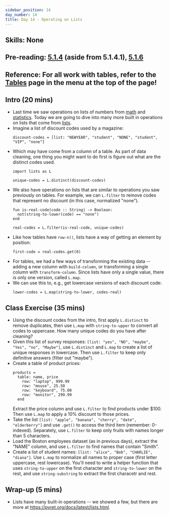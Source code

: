 ```yaml
---
sidebar_position: 14
day_number: 14
title: Day 14 - Operating on Lists
---
```


## Skills: None

## Pre-reading: [5.1.4](<%7B%7BDCIC_DOMAIN%7D%7D/tables-to-lists.html#(part._.Operating_on_.Lists)>) (aside from 5.1.4.1), [5.1.6](%7B%7BDCIC_DOMAIN%7D%7D/tables-to-lists.html#%28part._.Combining_.Lists_and_.Tables%29)

## Reference: For all work with tables, refer to the [Tables](/tables) page in the menu at the top of the page!

## Intro (20 mins)

- Last time we saw operations on lists of numbers from [math](https://pyret.org/docs/latest/math.html) and [statistics](https://pyret.org/docs/latest/statistics.html). Today we are going to dive into many more built in operations on lists that come from [lists](https://pyret.org/docs/latest/lists.html).
- Imagine a list of discount codes used by a magazine:
  ```pyret
  discount-codes = [list: "NEWYEAR", "student", "NONE", "student", "VIP", "none"]
  ```
- Which may have come from a column of a table. As part of data cleaning, one
  thing you might want to do first is figure out what are the distinct codes
  used.
  ```pyret
  import lists as L

  unique-codes = L.distinct(discount-codes)
  ```
- We also have operations on lists that are similar to operations you saw
  previously on tables. For example, we can `L.filter` to remove codes that
  represent no discount (in this case, normalized "none").
  ```pyret
  fun is-real-code(code :: String) -> Boolean:
    not(string-to-lower(code) == "none")
  end

  real-codes = L.filter(is-real-code, unique-codes)
  ```
- Like how tables have `row-n()`, lists have a way of getting an element by position:
  ```pyret
  first-code = real-codes.get(0)
  ```
- For tables, we had a few ways of transforming the existing data -- adding a
  new column with `build-column`, or transforming a single column with
  `transform-column`. Since lists have only a single value, there is only one
  version, called `L.map`.
- We can use this to, e.g., get lowercase versions of each discount code:
  ```pyret
  lower-codes = L.map(string-to-lower, codes-real)
  ```

## Class Exercise (35 mins)

- Using the discount codes from the intro, first apply `L.distinct` to remove
  duplicates, then use `L.map` with `string-to-upper` to convert all codes to
  uppercase. How many unique codes do you have after cleaning?
- Given this list of survey responses: `[list: "yes", "NO", "maybe", "Yes", "no", "Maybe"]`, use `L.distinct` and `L.map` to create a list of unique
  responses in lowercase. Then use `L.filter` to keep only definitive answers
  (filter out "maybe").
- Create a table of product prices:
  ```pyret
  products =
    table: name, price
      row: "laptop", 999.99
      row: "mouse", 25.50
      row: "keyboard", 75.00
      row: "monitor", 299.99
    end
  ```
  Extract the price column and use `L.filter` to find products under $100.
  Then use `L.map` to apply a 10% discount to those prices.
- Take the list `[list: "apple", "banana", "cherry", "date", "elderberry"]`
  and use `.get()` to access the third item (remember: 0-indexed). Separately, use
  `L.filter` to keep only fruits with names longer than 5 characters.
- Load the Boston employees dataset (as in previous days), extract the "NAME"
  column, and use `L.filter` to find names that contain "Smith".
- Create a list of student names: `[list: "alice", "Bob", "CHARLIE", "diana"]`.
  Use `L.map` to normalize all names to proper case (first letter uppercase,
  rest lowercase). You'll need to write a helper function that uses
  `string-to-upper` on the first character and `string-to-lower` on the rest, and use `string-substring` to extract the first characetr and rest.

## Wrap-up (5 mins)

- Lists have many built-in operations -- we showed a few, but there are more at https://pyret.org/docs/latest/lists.html.
